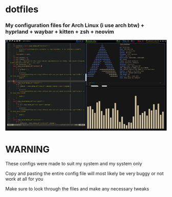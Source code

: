 # dotfiles

### My configuration files for Arch Linux (i use arch btw) + hyprland + waybar + kitten + zsh + neovim

![screenshot](https://github.com/iinc0gnit0/dotfiles/blob/master/screenshot.png)

# WARNING

These configs were made to suit my system and my system only

Copy and pasting the entire config file will most likely be very buggy or not work at all for you

Make sure to look through the files and make any necessary tweaks
